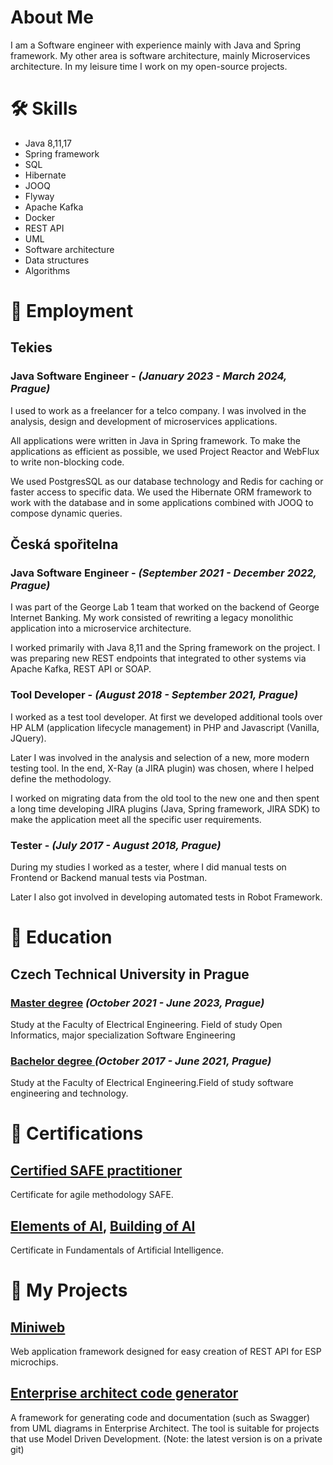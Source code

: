 # About Me
I am a Software engineer with experience mainly with Java and Spring
framework. My other area is software architecture, mainly Microservices
architecture. In my leisure time I work on my open-source projects.

# :hammer_and_wrench: Skills
* Java 8,11,17
* Spring framework
* SQL
* Hibernate
* JOOQ
* Flyway
* Apache Kafka
* Docker
* REST API
* UML
* Software architecture
* Data structures
* Algorithms

# :memo: Employment

## Tekies
### Java Software Engineer - *(January 2023 - March 2024, Prague)* 

I used to work as a freelancer for a telco company. I was involved in the analysis, design and development of microservices applications.

All applications were written in Java in Spring framework. To make the applications as efficient as possible, we used Project Reactor and WebFlux to write non-blocking code.

We used PostgresSQL as our database technology and Redis for caching or faster access to specific data.
We used the Hibernate ORM framework to work with the database and in some applications combined with JOOQ to compose dynamic queries.

## Česká spořitelna
### Java Software Engineer - *(September 2021 - December 2022, Prague)* 
I was part of the George Lab 1 team that worked on the backend of George Internet Banking. My work consisted of rewriting a legacy monolithic application into a microservice architecture.

I worked primarily with Java 8,11 and the Spring framework on the project. I was preparing new REST endpoints that integrated to other systems via Apache Kafka, REST API or SOAP.

### Tool Developer - *(August 2018 - September 2021, Prague)*  
I worked as a test tool developer. At first we developed additional tools over HP ALM (application lifecycle management) in PHP and Javascript (Vanilla, JQuery).

Later I was involved in the analysis and selection of a new, more modern testing tool. In the end, X-Ray (a JIRA plugin) was chosen, where I helped define the methodology.

I worked on migrating data from the old tool to the new one and then spent a long time developing JIRA plugins (Java, Spring framework, JIRA SDK) to make the application meet all the specific user requirements.

### Tester - *(July 2017 - August 2018, Prague)* 
During my studies I worked as a tester, where I did manual tests on Frontend or Backend manual tests via Postman.

Later I also got involved in developing automated tests in Robot Framework. 


# :school: Education
## Czech Technical University in Prague
### [Master degree](https://dspace.cvut.cz/handle/10467/109230) *(October 2021 - June 2023, Prague)*
Study at the Faculty of Electrical Engineering. Field of study Open
Informatics, major specialization Software Engineering

### [Bachelor degree ](https://dspace.cvut.cz/handle/10467/94750) *(October 2017 - June 2021, Prague)*
Study at the Faculty of Electrical Engineering.Field of study software
engineering and technology.



# :scroll: Certifications
## [Certified SAFE practitioner](https://www.credly.com/badges/0b8be090-b01e-492f-aaf8-bd83e9d86a88/linked_in_profile)
Certificate for agile methodology SAFE.

## [Elements of AI](https://certificates.mooc.fi/validate/epj87ieiyxm), [Building of AI](https://certificates.mooc.fi/validate/int3et5qo9f)
Certificate in Fundamentals of Artificial Intelligence.



# :game_die: My Projects
## [Miniweb](https://github.com/mmasata/miniweb)
Web application framework designed for easy creation of REST API for
ESP microchips.

## [Enterprise architect code generator](https://github.com/mmasata/enterprise-architect-code-generator)
A framework for generating code and documentation (such as Swagger)
from UML diagrams in Enterprise Architect. The tool is suitable for
projects that use Model Driven Development. (Note: the latest version is
on a private git)